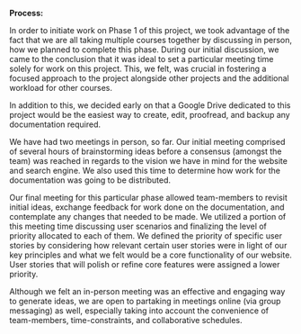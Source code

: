 **Process:**

In order to initiate work on Phase 1 of this project, we took advantage
of the fact that we are all taking multiple courses together by
discussing in person, how we planned to complete this phase. During our
initial discussion, we came to the conclusion that it was ideal to set a
particular meeting time solely for work on this project. This, we felt,
was crucial in fostering a focused approach to the project alongside
other projects and the additional workload for other courses.

In addition to this, we decided early on that a Google Drive dedicated
to this project would be the easiest way to create, edit, proofread, and
backup any documentation required.

We have had two meetings in person, so far. Our initial meeting
comprised of several hours of brainstorming ideas before a consensus
(amongst the team) was reached in regards to the vision we have in mind
for the website and search engine. We also used this time to determine
how work for the documentation was going to be distributed.

Our final meeting for this particular phase allowed team-members to
revisit initial ideas, exchange feedback for work done on the
documentation, and contemplate any changes that needed to be made. We
utilized a portion of this meeting time discussing user scenarios and
finalizing the level of priority allocated to each of them. We defined
the priority of specific user stories by considering how relevant
certain user stories were in light of our key principles and what we
felt would be a core functionality of our website. User stories that
will polish or refine core features were assigned a lower priority.

Although we felt an in-person meeting was an effective and engaging way
to generate ideas, we are open to partaking in meetings online (via
group messaging) as well, especially taking into account the convenience
of team-members, time-constraints, and collaborative schedules.
